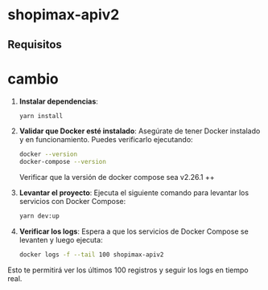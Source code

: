 # shopimax-apiv2

## Requisitos
# cambio

1. **Instalar dependencias**:
    ```bash
    yarn install
    ```

2. **Validar que Docker esté instalado**:
    Asegúrate de tener Docker instalado y en funcionamiento. Puedes verificarlo ejecutando:
    ```bash
    docker --version
    docker-compose --version
    ```
    Verificar que la versión de docker compose sea v2.26.1 ++

3. **Levantar el proyecto**:
    Ejecuta el siguiente comando para levantar los servicios con Docker Compose:
    ```bash
    yarn dev:up
    ```

4. **Verificar los logs**:
    Espera a que los servicios de Docker Compose se levanten y luego ejecuta:
    ```bash
    docker logs -f --tail 100 shopimax-apiv2
    ```

Esto te permitirá ver los últimos 100 registros y seguir los logs en tiempo real.
